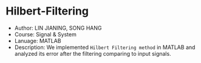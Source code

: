 # Hilbert-Filtering

* Author: LIN JIANING, SONG HANG
* Course: Signal & System
* Lanuage: MATLAB
* Description: We implemented `Hilbert Filtering method` in MATLAB and analyzed its error after the filtering comparing to input signals.
